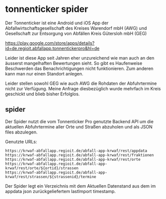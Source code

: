 tonnenticker spider
===================

Der Tonnenticker ist eine Android und iOS App der Abfallwirtschaftsgesellschaft
des Kreises Warendorf mbH (AWG) und Gesellschaft zur Entsorgung von Abfällen
Kreis Gütersloh mbH (GEG) 

https://play.google.com/store/apps/details?id=de.regioit.abfallapp.tonnentickerpro&hl=de

Leider ist diese App seit Jahren eher unzureichend wie man auch an den äusserst
mangelhaften Bewertungen sieht. So gibt es Haufenweise Beschwerden das
Benachrichtigungen nicht funktionieren. Zum anderen kann man nur einen Standort
anlegen. 

Leider stellen sowohl GEG wie auch AWG die Rohdaten der Abfuhrtermine nicht zur
Verfügung. Meine Anfrage diesbezüglich wurde mehrfach im Kreis geschickt und
blieb bisher Erfolglos. 

spider
------

Der Spider nutzt die vom Tonnenticker Pro genutzte Backend API um die aktuellen
Abfuhrtermine aller Orte und Straßen abzuholen und als JSON files abzulegen.

Genutzte URLs:

	https://krwaf-abfallapp.regioit.de/abfall-app-krwaf/rest/appdata
	https://krwaf-abfallapp.regioit.de/abfall-app-krwaf/rest/fraktionen
	https://krwaf-abfallapp.regioit.de/abfall-app-krwaf/rest/orte
	https://krwaf-abfallapp.regioit.de/abfall-app-krwaf/rest/orte/${ortid}/strassen
	https://krwaf-abfallapp.regioit.de/abfall-app-krwaf/rest/strassen/${strassenid}/termine

Der Spider legt ein Verzeichnis mit dem Aktuellen Datenstand aus dem im
appdata json zurückgeliefertem lastImport timestamp.


